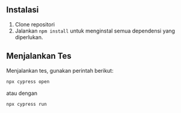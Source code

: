 ## Instalasi

1. Clone repositori
2. Jalankan `npm install` untuk menginstal semua dependensi yang diperlukan.

## Menjalankan Tes

Menjalankan tes, gunakan perintah berikut:

```sh
npx cypress open
```

atau dengan

```sh
npx cypress run
```
